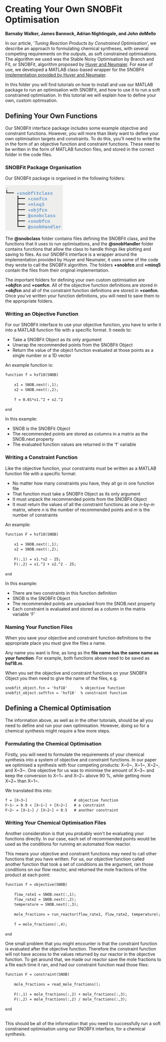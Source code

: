 # Creating Your Own SNOBFit Optimisation
**Barnaby Walker, James Bannock, Adrian Nightingale, and John deMello**

In our article, '*Tuning Reaction Products by Constrained Optimisation*', we describe an approach to formulating chemical syntheses, with several competing requirements on the outputs, as soft constrained optimisations. The algorithm we used was the Stable Noisy Optimisation by Branch and Fit, or SNOBFit, algorithm proposed by [Huyer and Neumaier](https://www.mat.univie.ac.at/~neum/ms/snobfit.pdf). For ease of use, we developed a MATLAB class-based wrapper for the SNOBFit [implementation provided by Huyer and Neumaier](http://www.mat.univie.ac.at/~neum/software/snobfit/).

In this folder you will find tutorials on how to install and use our MATLAB package to run an optimisation with SNOBFit, and how to use it to run a soft constrained optimisation. In this tutorial we will explain how to define your own, custom optimsation.

## Defining Your Own Functions
Our SNOBFit interface package includes some example objective and constraint functions. However, you will more than likely want to define your own optimisation targets and constraints. To do this, you'll need to write the in the form of an objective function and constraint functions. These need to be written in the form of MATLAB function files, and stored in the correct folder in the code files.

### SNOBFit Package Organisation
Our SNOBFit package is organised in the following folders:

![snobfit folder structure](snob_folders.png)

The **@snobclass** folder contains files defining the SNOBFit class, and the functions that it uses to run optimisations, and the **@snobHandler** folder contains functions that allow the class to handle things like plotting and saving to files. As our SNOBFit interface is a wrapper around the implementation provided by Huyer and Neumaier, it uses some of the code they wrote to call the SNOBFit algorithm. The folders **+snobfcn** and **+minq5** contain the files from their original implementation.

The important folders for defining your own custom optimisation are **+objfcn** and **+confcn**. All of the objective function definitions are stored in **+objfcn** and all of the constraint function definitions are stored in **+confcn**. Once you've written your function definitions, you will need to save them to the appropriate folders.

### Writing an Objective Function

For our SNOBFit interface to use your objective function, you have to write it into a MATLAB function file with a specific format. It needs to:
* Take a SNOBFit Object as its only argument
* Unwrap the recommended points from the SNOBFit Object
* Return the value of the object function evaluated at those points as a single number or a 1D vector

An example function is:
```
function f = hsf18(SNOB)
    
    x1 = SNOB.next(:,1);
    x2 = SNOB.next(:,2);

    f = 0.01*x1.^2 + x2.^2

end
```
In this example:
* SNOB is the SNOBFit Object
* The recommended points are stored as columns in a matrix as the SNOB.next property
* The evaluated function values are returned in the 'f' variable

### Writing a Constraint Function

Like the objective function, your constraints must be written as a MATLAB function file with a specific format:
* No matter how many constraints you have, they all go in one function file
* That function must take a SNOBFit Object as its only argument
* It must unpack the recommended points from the SNOBFit Object
* It must return the values of all the constraint functions as one *n*-by-*m* matrix, where *n* is the number of recommended points and *m* is the number of constraints

An example:
```
function F = hsf18(SNOB)
	
	x1 = SNOB.next(:,1);
	x2 = SNOB.next(:,2);

	F(:,1) = x1.*x2 - 25;
	F(:,2) = x1.^2 + x2.^2 - 25;

end
```
In this example:
* There are two constraints in this function definition
* SNOB is the SNOBFit Object
* The recommended points are unpacked from the SNOB.next property
* Each constraint is evaluated and stored as a column in the matrix variable 'F'

### Naming Your Function Files
When you save your objective and constraint function definitions to the appropriate place you must give the files a name.

Any name you want is fine, as long as the **file name has the same name as your function**. For example, both functions above need to be saved as **hsf18.m**.

When you set the objective and constraint functions on your SNOBFit Object you then need to give the name of the files, e.g.
```
snobfit_object.fcn = 'hsf18'      % objective function
snobfit_object.softfcn = 'hsf18'  % constraint function
```

## Defining a Chemical Optimisation
The information above, as well as in the other tutorials, should be all you need to define and run your own optimisation. However, doing so for a chemical synthesis might require a few more steps.

### Formulating the Chemical Optimisation
Firstly, you will need to formulate the requirements of your chemical synthesis into a system of objective and constraint functions. In our paper we optimised a synthesis with four competing products: X~0~, X~1~, X~2~, and X~3~. One objective for us was to minimise the amount of X~3~ and keep the conversion to X~1~ and X~2~ above 90 %, while getting more X~2~ than X~1~.

We translated this into:
```
f = [X~3~]                     # objective function
F~1~ = 0.9 < [X~1~] + [X~2~]   # a constraint
F~2~ = [X~1~] / [X~2~] < 0.5   # another constraint
```

### Writing Your Chemical Optimisation Files
Another consideration is that you probably won't be evaluating your functions directly. In our case, each set of recommended points would be used as the conditions for running an automated flow reactor.

This means your objective and constraint functions may need to call other functions that you have written. For us, our objective function called another function that took a set of conditions as the argument, ran those conditions on our flow reactor, and returned the mole fractions of the product at each point:
```
function f = objective(SNOB)

    flow_rate1 = SNOB.next(:,1);
    flow_rate2 = SNOB.next(:,2);
    temperature = SNOB.next(:,3);

    mole_fractions = run_reactor(flow_rate1, flow_rate2, temperature);

    f = mole_fractions(:,4);

end
```

One small problem that you might encounter is that the constraint function is evaluated after the objective function. Therefore the constraint function will not have access to the values returned by our reactor in the objective function. To get around that, we made our reactor save the mole fractions to a file each time it ran, and had our constraint function read those files:
```
function F = constraint(SNOB)

    mole_fractions = read_mole_fractions();

    F(:,1) = mole_fractions(:,2) + mole_fractions(:,3);
    F(:,2) = mole_fractions(:,2) / mole_fractions(:,3);

end
```

##
This should be all of the information that you need to successfully run a soft constrained optimisation using our SNOBFit interface, for a chemical synthesis.